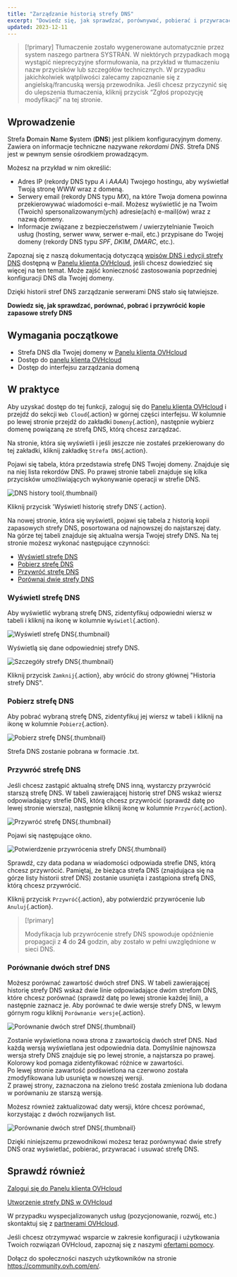 ```yaml
---
title: "Zarządzanie historią strefy DNS"
excerpt: "Dowiedz się, jak sprawdzać, porównywać, pobierać i przywracać kopie zapasowe strefy DNS"
updated: 2023-12-11
---
```


> [!primary]
> Tłumaczenie zostało wygenerowane automatycznie przez system naszego partnera SYSTRAN. W niektórych przypadkach mogą wystąpić nieprecyzyjne sformułowania, na przykład w tłumaczeniu nazw przycisków lub szczegółów technicznych. W przypadku jakichkolwiek wątpliwości zalecamy zapoznanie się z angielską/francuską wersją przewodnika. Jeśli chcesz przyczynić się do ulepszenia tłumaczenia, kliknij przycisk “Zgłoś propozycję modyfikacji” na tej stronie.
>

## Wprowadzenie

Strefa **D**omain **N**ame **S**ystem (**DNS**) jest plikiem konfiguracyjnym domeny. Zawiera on informacje techniczne nazywane *rekordami DNS*. Strefa DNS jest w pewnym sensie ośrodkiem prowadzącym.

Możesz na przykład w nim określić:

- Adres IP (rekordy DNS typu *A* i *AAAA*) Twojego hostingu, aby wyświetlał Twoją stronę WWW wraz z domeną.
- Serwery email (rekordy DNS typu *MX*), na które Twoja domena powinna przekierowywać wiadomości e-mail. Możesz wyświetlić je na Twoim (Twoich) spersonalizowanym(ych) adresie(ach) e-mail(ów) wraz z nazwą domeny.
- Informacje związane z bezpieczeństwem / uwierzytelnianie Twoich usług (hosting, serwer www, serwer e-mail, etc.) przypisane do Twojej domeny (rekordy DNS typu *SPF*, *DKIM*, *DMARC*, etc.).

Zapoznaj się z naszą dokumentacją dotyczącą [wpisów DNS i edycji strefy DNS](/pages/web_cloud/domains/dns_zone_edit) dostępną w [Panelu klienta OVHcloud](/links/manager), jeśli chcesz dowiedzieć się więcej na ten temat.
Może zajść konieczność zastosowania poprzedniej konfiguracji DNS dla Twojej domeny.

Dzięki historii stref DNS zarządzanie serwerami DNS stało się łatwiejsze.

**Dowiedz się, jak sprawdzać, porównać, pobrać i przywrócić kopie zapasowe strefy DNS**

## Wymagania początkowe

- Strefa DNS dla Twojej domeny w [Panelu klienta OVHcloud](/links/manager)
- Dostęp do [panelu klienta OVHcloud](/links/manager)
- Dostęp do interfejsu zarządzania domeną

## W praktyce

Aby uzyskać dostęp do tej funkcji, zaloguj się do [Panelu klienta OVHcloud](/links/manager) i przejdź do sekcji `Web Cloud`{.action} w górnej części interfejsu. W kolumnie po lewej stronie przejdź do zakładki `Domeny`{.action}, następnie wybierz domenę powiązaną ze strefą DNS, którą chcesz zarządzać.

Na stronie, która się wyświetli i jeśli jeszcze nie zostałeś przekierowany do tej zakładki, kliknij zakładkę `Strefa DNS`{.action}.

Pojawi się tabela, która przedstawia strefę DNS Twojej domeny. Znajduje się na niej lista rekordów DNS. Po prawej stronie tabeli znajduje się kilka przycisków umożliwiających wykonywanie operacji w strefie DNS. 

![DNS history tool](images/dns-zone-history.png){.thumbnail}

Kliknij przycisk 'Wyświetl historię strefy DNS`{.action}. 

Na nowej stronie, która się wyświetli, pojawi się tabela z historią kopii zapasowych strefy DNS, posortowana od najnowszej do najstarszej daty. Na górze tej tabeli znajduje się aktualna wersja Twojej strefy DNS. Na tej stronie możesz wykonać następujące czynności:

- [Wyświetl strefę DNS](#view)
- [Pobierz strefę DNS](#download)
- [Przywróć strefę DNS](#restore)
- [Porównaj dwie strefy DNS](#compare)

### Wyświetl strefę DNS <a name="view"></a>

Aby wyświetlić wybraną strefę DNS, zidentyfikuj odpowiedni wiersz w tabeli i kliknij na ikonę w kolumnie `Wyświetl`{.action}.

![Wyświetl strefę DNS](images/visualize-dns-eyes.png){.thumbnail}

Wyświetlą się dane odpowiedniej strefy DNS.

![Szczegóły strefy DNS](images/details-dns-zone.png){.thumbnail}

Kliknij przycisk `Zamknij`{.action}, aby wrócić do strony głównej "Historia strefy DNS".

### Pobierz strefę DNS <a name="download"></a>

Aby pobrać wybraną strefę DNS, zidentyfikuj jej wiersz w tabeli i kliknij na ikonę w kolumnie `Pobierz`{.action}.

![Pobierz strefę DNS](images/download-dns-zone.png){.thumbnail}

Strefa DNS zostanie pobrana w formacie .txt.

### Przywróć strefę DNS <a name="restore"></a>

Jeśli chcesz zastąpić aktualną strefę DNS inną, wystarczy przywrócić starszą strefę DNS. W tabeli zawierającej historię stref DNS wskaż wiersz odpowiadający strefie DNS, którą chcesz przywrócić (sprawdź datę po lewej stronie wiersza), następnie kliknij ikonę w kolumnie `Przywróć`{.action}.

![Przywróć strefę DNS](images/restore-dns-zone.png){.thumbnail}

Pojawi się następujące okno.

![Potwierdzenie przywrócenia strefy DNS](images/confirmation-restore-dns-zone.png){.thumbnail}

Sprawdź, czy data podana w wiadomości odpowiada strefie DNS, którą chcesz przywrócić. Pamiętaj, że bieżąca strefa DNS (znajdująca się na górze listy historii stref DNS) zostanie usunięta i zastąpiona strefą DNS, którą chcesz przywrócić.

Kliknij przycisk `Przywróć`{.action}, aby potwierdzić przywrócenie lub `Anuluj`{.action}.

> [!primary]
>
> Modyfikacja lub przywrócenie strefy DNS spowoduje opóźnienie propagacji z **4** do **24** godzin, aby zostało w pełni uwzględnione w sieci DNS.
>

### Porównanie dwóch stref DNS <a name="compare"></a>

Możesz porównać zawartość dwóch stref DNS. W tabeli zawierającej historię strefy DNS wskaż dwie linie odpowiadające dwóm strefom DNS, które chcesz porównać (sprawdź datę po lewej stronie każdej linii), a następnie zaznacz je. Aby porównać te dwie wersje strefy DNS, w lewym górnym rogu kliknij `Porównanie wersje`{.action}.

![Porównanie dwóch stref DNS](images/compare-two-dns-zone.png){.thumbnail}

Zostanie wyświetlona nowa strona z zawartością dwóch stref DNS. Nad każdą wersją wyświetlana jest odpowiednia data. Domyślnie najnowsza wersja strefy DNS znajduje się po lewej stronie, a najstarsza po prawej. Kolorowy kod pomaga zidentyfikować różnice w zawartości.<br>
Po lewej stronie zawartość podświetlona na czerwono została zmodyfikowana lub usunięta w nowszej wersji.<br>
Z prawej strony, zaznaczona na zielono treść została zmieniona lub dodana w porównaniu ze starszą wersją. 

Możesz również zaktualizować daty wersji, które chcesz porównać, korzystając z dwóch rozwijanych list.

![Porównanie dwóch stref DNS](images/compare-dns-zone-details.png){.thumbnail}

Dzięki niniejszemu przewodnikowi możesz teraz porównywać dwie strefy DNS oraz wyświetlać, pobierać, przywracać i usuwać strefę DNS.

## Sprawdź również

[Zaloguj się do Panelu klienta OVHcloud](/pages/account_and_service_management/account_information/ovhcloud-account-login)

[Utworzenie strefy DNS w OVHcloud](/pages/web_cloud/domains/dns_zone_create)

W przypadku wyspecjalizowanych usług (pozycjonowanie, rozwój, etc.) skontaktuj się z [partnerami OVHcloud](/links/partner).

Jeśli chcesz otrzymywać wsparcie w zakresie konfiguracji i użytkowania Twoich rozwiązań OVHcloud, zapoznaj się z naszymi [ofertami pomocy](/links/support).

Dołącz do społeczności naszych użytkowników na stronie <https://community.ovh.com/en/>.